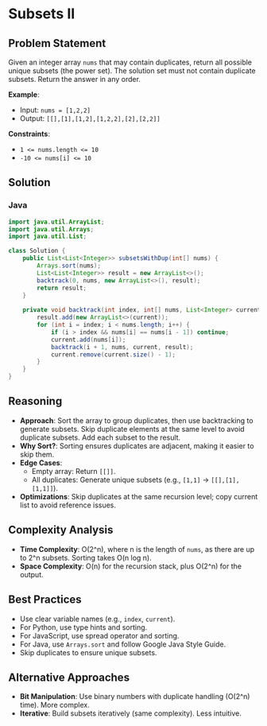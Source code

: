 # Subsets II

## Problem Statement
Given an integer array `nums` that may contain duplicates, return all possible unique subsets (the power set). The solution set must not contain duplicate subsets. Return the answer in any order.

**Example**:
- Input: `nums = [1,2,2]`
- Output: `[[],[1],[1,2],[1,2,2],[2],[2,2]]`

**Constraints**:
- `1 <= nums.length <= 10`
- `-10 <= nums[i] <= 10`

## Solution

### Java
```java
import java.util.ArrayList;
import java.util.Arrays;
import java.util.List;

class Solution {
    public List<List<Integer>> subsetsWithDup(int[] nums) {
        Arrays.sort(nums);
        List<List<Integer>> result = new ArrayList<>();
        backtrack(0, nums, new ArrayList<>(), result);
        return result;
    }
    
    private void backtrack(int index, int[] nums, List<Integer> current, List<List<Integer>> result) {
        result.add(new ArrayList<>(current));
        for (int i = index; i < nums.length; i++) {
            if (i > index && nums[i] == nums[i - 1]) continue;
            current.add(nums[i]);
            backtrack(i + 1, nums, current, result);
            current.remove(current.size() - 1);
        }
    }
}
```

## Reasoning
- **Approach**: Sort the array to group duplicates, then use backtracking to generate subsets. Skip duplicate elements at the same level to avoid duplicate subsets. Add each subset to the result.
- **Why Sort?**: Sorting ensures duplicates are adjacent, making it easier to skip them.
- **Edge Cases**:
  - Empty array: Return `[[]]`.
  - All duplicates: Generate unique subsets (e.g., `[1,1]` → `[[],[1],[1,1]]`).
- **Optimizations**: Skip duplicates at the same recursion level; copy current list to avoid reference issues.

## Complexity Analysis
- **Time Complexity**: O(2^n), where n is the length of `nums`, as there are up to 2^n subsets. Sorting takes O(n log n).
- **Space Complexity**: O(n) for the recursion stack, plus O(2^n) for the output.

## Best Practices
- Use clear variable names (e.g., `index`, `current`).
- For Python, use type hints and sorting.
- For JavaScript, use spread operator and sorting.
- For Java, use `Arrays.sort` and follow Google Java Style Guide.
- Skip duplicates to ensure unique subsets.

## Alternative Approaches
- **Bit Manipulation**: Use binary numbers with duplicate handling (O(2^n) time). More complex.
- **Iterative**: Build subsets iteratively (same complexity). Less intuitive.